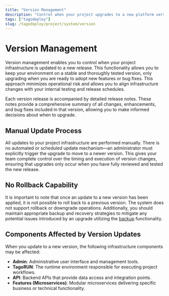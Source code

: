 ```yaml
---
title: "Version Management"
description: "Control when your project upgrades to a new platform version and understand affected components and limitations."
tags: ["tagodeploy"]
slug: /tagodeploy/project/system/version
---
```


# Version Management

Version management enables you to control when your project infrastructure is
updated to a new release. This functionality allows you to keep your environment
on a stable and thoroughly tested version, only upgrading when you are ready to
adopt new features or bug fixes. This approach minimizes operational risk and
allows you to align infrastructure changes with your internal testing and
release schedules.

Each version release is accompanied by detailed release notes. These notes
provide a comprehensive summary of all changes, enhancements, and bug fixes
included in that version, allowing you to make informed decisions about when to
upgrade.

## Manual Update Process

All updates to your project infrastructure are performed manually. There is no
automated or scheduled update mechanism—an administrator must explicitly trigger
the upgrade to move to a newer version. This gives your team complete control
over the timing and execution of version changes, ensuring that upgrades only
occur when you have fully reviewed and tested the new release.

## No Rollback Capability

It is important to note that once an update to a new version has been applied,
it is not possible to roll back to a previous version. The system does not
support rollback or downgrade operations. Additionally, you should maintain
appropriate backup and recovery strategies to mitigate any potential issues
introduced by an upgrade utilizing the [backup](../system/backup.md)
functionality.

## Components Affected by Version Updates

When you update to a new version, the following infrastructure components may be
affected:

- **Admin**: Administrative user interface and management tools.
- **TagoRUN**: The runtime environment responsible for executing project
  workflows.
- **API**: Backend APIs that provide data access and integration points.
- **Features (Microservices)**: Modular microservices delivering specific
  business or technical functionality.
